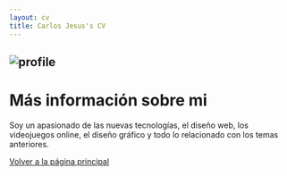```yaml
---
layout: cv
title: Carlos Jesus's CV
---
```

## ![profile](https://carlosjsanch3z.github.io/images/profile.jpg)

# Más información sobre mi

Soy un apasionado de las nuevas tecnologías, el diseño web, los videojuegos online, el diseño gráfico y todo lo relacionado con los temas anteriores.


[Volver a la página principal](https://carlosjsanch3z.github.io/)

